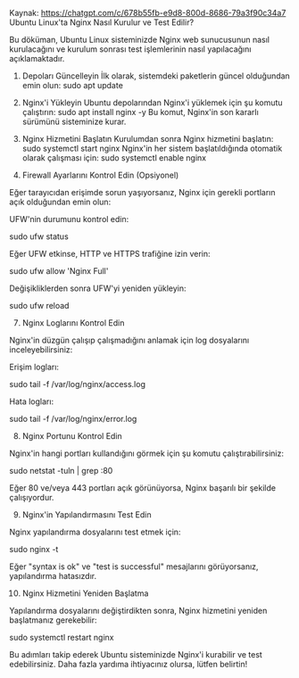 Kaynak: https://chatgpt.com/c/678b55fb-e9d8-800d-8686-79a3f90c34a7
Ubuntu Linux'ta Nginx Nasıl Kurulur ve Test Edilir?

Bu döküman, Ubuntu Linux sisteminizde Nginx web sunucusunun nasıl kurulacağını ve kurulum sonrası test işlemlerinin nasıl yapılacağını açıklamaktadır.

1. Depoları Güncelleyin
İlk olarak, sistemdeki paketlerin güncel olduğundan emin olun:
sudo apt update

2. Nginx'i Yükleyin
Ubuntu depolarından Nginx'i yüklemek için şu komutu çalıştırın:
sudo apt install nginx -y
Bu komut, Nginx'in son kararlı sürümünü sisteminize kurar.

3. Nginx Hizmetini Başlatın
Kurulumdan sonra Nginx hizmetini başlatın:
sudo systemctl start nginx
Nginx'in her sistem başlatıldığında otomatik olarak çalışması için:
sudo systemctl enable nginx


6. Firewall Ayarlarını Kontrol Edin (Opsiyonel)

Eğer tarayıcıdan erişimde sorun yaşıyorsanız, Nginx için gerekli portların açık olduğundan emin olun:

UFW'nin durumunu kontrol edin:

sudo ufw status

Eğer UFW etkinse, HTTP ve HTTPS trafiğine izin verin:

sudo ufw allow 'Nginx Full'

Değişikliklerden sonra UFW'yi yeniden yükleyin:

sudo ufw reload

7. Nginx Loglarını Kontrol Edin

Nginx'in düzgün çalışıp çalışmadığını anlamak için log dosyalarını inceleyebilirsiniz:

Erişim logları:

sudo tail -f /var/log/nginx/access.log

Hata logları:

sudo tail -f /var/log/nginx/error.log

8. Nginx Portunu Kontrol Edin

Nginx'in hangi portları kullandığını görmek için şu komutu çalıştırabilirsiniz:

sudo netstat -tuln | grep :80

Eğer 80 ve/veya 443 portları açık görünüyorsa, Nginx başarılı bir şekilde çalışıyordur.

9. Nginx'in Yapılandırmasını Test Edin

Nginx yapılandırma dosyalarını test etmek için:

sudo nginx -t

Eğer "syntax is ok" ve "test is successful" mesajlarını görüyorsanız, yapılandırma hatasızdır.

10. Nginx Hizmetini Yeniden Başlatma

Yapılandırma dosyalarını değiştirdikten sonra, Nginx hizmetini yeniden başlatmanız gerekebilir:

sudo systemctl restart nginx

Bu adımları takip ederek Ubuntu sisteminizde Nginx'i kurabilir ve test edebilirsiniz. Daha fazla yardıma ihtiyacınız olursa, lütfen belirtin!